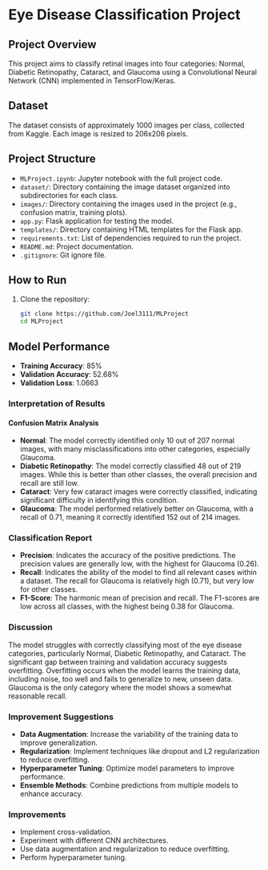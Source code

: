 # Eye Disease Classification Project

## Project Overview
This project aims to classify retinal images into four categories: Normal, Diabetic Retinopathy, Cataract, and Glaucoma using a Convolutional Neural Network (CNN) implemented in TensorFlow/Keras.

## Dataset
The dataset consists of approximately 1000 images per class, collected from Kaggle. Each image is resized to 206x206 pixels.

## Project Structure
- `MLProject.ipynb`: Jupyter notebook with the full project code.
- `dataset/`: Directory containing the image dataset organized into subdirectories for each class.
- `images/`: Directory containing the images used in the project (e.g., confusion matrix, training plots).
- `app.py`: Flask application for testing the model.
- `templates/`: Directory containing HTML templates for the Flask app.
- `requirements.txt`: List of dependencies required to run the project.
- `README.md`: Project documentation.
- `.gitignore`: Git ignore file.

## How to Run

1. Clone the repository:
   ```bash
   git clone https://github.com/Joel3111/MLProject
   cd MLProject
   

## Model Performance

- **Training Accuracy**: 85%
- **Validation Accuracy**: 52.68%
- **Validation Loss**: 1.0663

### Interpretation of Results

#### Confusion Matrix Analysis

- **Normal**: The model correctly identified only 10 out of 207 normal images, with many misclassifications into other categories, especially Glaucoma.
- **Diabetic Retinopathy**: The model correctly classified 48 out of 219 images. While this is better than other classes, the overall precision and recall are still low.
- **Cataract**: Very few cataract images were correctly classified, indicating significant difficulty in identifying this condition.
- **Glaucoma**: The model performed relatively better on Glaucoma, with a recall of 0.71, meaning it correctly identified 152 out of 214 images.

### Classification Report

- **Precision**: Indicates the accuracy of the positive predictions. The precision values are generally low, with the highest for Glaucoma (0.26).
- **Recall**: Indicates the ability of the model to find all relevant cases within a dataset. The recall for Glaucoma is relatively high (0.71), but very low for other classes.
- **F1-Score**: The harmonic mean of precision and recall. The F1-scores are low across all classes, with the highest being 0.38 for Glaucoma.

### Discussion

The model struggles with correctly classifying most of the eye disease categories, particularly Normal, Diabetic Retinopathy, and Cataract. The significant gap between training and validation accuracy suggests overfitting. Overfitting occurs when the model learns the training data, including noise, too well and fails to generalize to new, unseen data. Glaucoma is the only category where the model shows a somewhat reasonable recall.

### Improvement Suggestions

- **Data Augmentation**: Increase the variability of the training data to improve generalization.
- **Regularization**: Implement techniques like dropout and L2 regularization to reduce overfitting.
- **Hyperparameter Tuning**: Optimize model parameters to improve performance.
- **Ensemble Methods**: Combine predictions from multiple models to enhance accuracy.

### Improvements

- Implement cross-validation.
- Experiment with different CNN architectures.
- Use data augmentation and regularization to reduce overfitting.
- Perform hyperparameter tuning.
